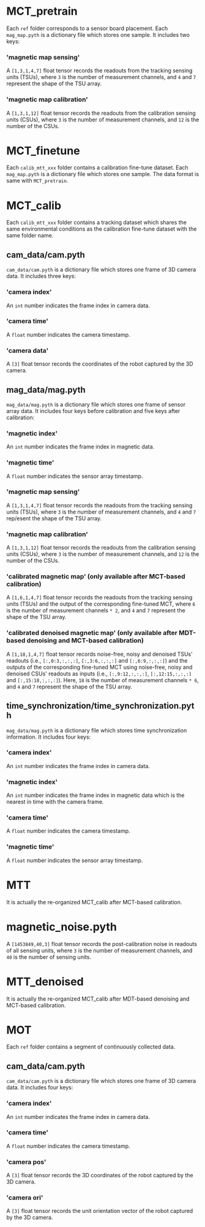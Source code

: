 # MCT_pretrain
Each `ref` folder corresponds to a sensor board placement. 
Each `mag_map.pyth` is a dictionary file which stores one sample. It includes two keys:

### 'magnetic map sensing'
A `[1,3,1,4,7]` float tensor records the readouts from the tracking sensing units (TSUs), where `3` is the number of measurement channels, and `4` and `7` represent the shape of the TSU array. 

### 'magnetic map calibration'
A `[1,3,1,12]` float tensor records the readouts from the calibration sensing units (CSUs), where `3` is the number of measurement channels, and `12` is the number of the CSUs.

# MCT_finetune
Each `calib_mtt_xxx` folder contains a calibration fine-tune dataset.
Each `mag_map.pyth` is a dictionary file which stores one sample. The data format is same with `MCT_pretrain`.

# MCT_calib
Each `calib_mtt_xxx` folder contains a tracking dataset which  shares the same environmental conditions as the calibration fine-tune dataset with the same folder name.

## cam_data/cam.pyth
`cam_data/cam.pyth` is a dictionary file which stores one frame of 3D camera data. It includes three keys:

### 'camera index'
An `int` number indicates the frame index in camera data.

### 'camera time'
A `float` number indicates the camera timestamp.

### 'camera data'
A `[3]` float tensor records the coordinates of the robot captured by the 3D camera.

## mag_data/mag.pyth
`mag_data/mag.pyth` is a dictionary file which stores one frame of sensor array data. It includes four keys before calibration and five keys after calibration:

### 'magnetic index'
An `int` number indicates the frame index in magnetic data.

### 'magnetic time'
A `float` number indicates the sensor array timestamp.

### 'magnetic map sensing'
A `[1,3,1,4,7]` float tensor records the readouts from the tracking sensing units (TSUs), where `3` is the number of measurement channels, and `4` and `7` rep/esent the shape of the TSU array. 

### 'magnetic map calibration'
A `[1,3,1,12]` float tensor records the readouts from the calibration sensing units (CSUs), where `3` is the number of measurement channels, and `12` is the number of the CSUs.

### 'calibrated magnetic map' (only available after MCT-based calibration)
A `[1,6,1,4,7]` float tensor records the readouts from the tracking sensing units (TSUs) and the output of the corresponding fine-tuned MCT, where `6` is the number of measurement channels `* 2`, and `4` and `7` represent the shape of the TSU array. 

### 'calibrated denoised magnetic map' (only available after MDT-based denoising and MCT-based calibration)
A `[1,18,1,4,7]` float tensor records noise-free, noisy and denoised TSUs' readouts (i.e., `[:,0:3,:,:,:]`, `[:,3:6,:,:,:]` and `[:,6:9,:,:,:]`) and the outputs of the corresponding fine-tuned MCT using noise-free, noisy and denoised CSUs' readouts as inputs (i.e., `[:,9:12,:,:,:]`, `[:,12:15,:,:,:]` and `[:,15:18,:,:,:]`). Here, `18` is the number of measurement channels `* 6`, and `4` and `7` represent the shape of the TSU array. 

## time_synchronization/time_synchronization.pyth
`mag_data/mag.pyth` is a dictionary file which stores time synchronization information. It includes four keys:
### 'camera index'
An `int` number indicates the frame index in camera data.
### 'magnetic index'
An `int` number indicates the frame index in magnetic data which is the nearest in time with the camera frame.
### 'camera time'
A `float` number indicates the camera timestamp.
### 'magnetic time'
A `float` number indicates the sensor array timestamp.

# MTT
It is actually the re-organized MCT_calib after MCT-based calibration.

# magnetic_noise.pyth
A `[1453849,40,3]` float tensor records the post-calibration noise in readouts of all sensing units, where `3` is the number of measurement channels, and `40` is the number of sensing units. 

# MTT_denoised
It is actually the re-organized MCT_calib after MDT-based denoising and MCT-based calibration.

# MOT
Each `ref` folder contains a segment of continuously collected data. 

## cam_data/cam.pyth
`cam_data/cam.pyth` is a dictionary file which stores one frame of 3D camera data. It includes four keys:

### 'camera index'
An `int` number indicates the frame index in camera data.

### 'camera time'
A `float` number indicates the camera timestamp.

### 'camera pos'
A `[3]` float tensor records the 3D coordinates of the robot captured by the 3D camera.

### 'camera ori'
A `[3]` float tensor records the unit orientation vector of the robot captured by the 3D camera.














